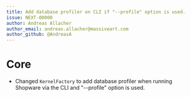 ```yaml
---
title: Add database profiler on CLI if "--profile" option is used.
issue: NEXT-00000
author: Andreas Allacher
author_email: andreas.allacher@massiveart.com
author_github: @AndreasA
---
```

# Core
* Changed `KernelFactory` to add database profiler when running Shopware via the CLI and "--profile" option is used.
